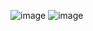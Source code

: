 ![image](https://github.com/user-attachments/assets/95cf8988-d424-4e42-8bc3-def78b5019a7)
![image](https://github.com/user-attachments/assets/aba466bd-ebd1-4056-b319-e289b98b2235)
